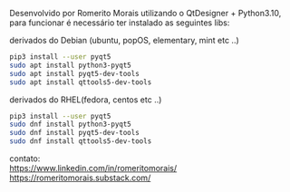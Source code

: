 
Desenvolvido por Romerito Morais utilizando o QtDesigner + Python3.10,
para funcionar é necessário ter instalado as  seguintes libs:

derivados do Debian (ubuntu, popOS, elementary, mint etc ..)
```bash
pip3 install --user pyqt5
sudo apt install python3-pyqt5
sudo apt install pyqt5-dev-tools
sudo apt install qttools5-dev-tools
```

derivados do RHEL(fedora, centos etc ..)
```bash
pip3 install --user pyqt5
sudo dnf install python3-pyqt5
sudo dnf install pyqt5-dev-tools
sudo dnf install qttools5-dev-tools
```

contato:  
https://www.linkedin.com/in/romeritomorais/  
https://romeritomorais.substack.com/
